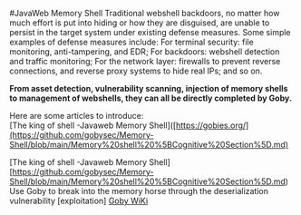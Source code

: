 #JavaWeb Memory Shell
Traditional webshell backdoors, no matter how much effort is put into hiding or how they are disguised, are unable to persist in the target system under existing defense measures. Some simple examples of defense measures include: 
For terminal security: file monitoring, anti-tampering, and EDR; 
For backdoors: webshell detection and traffic monitoring; For the network layer: firewalls to prevent reverse connections, and reverse proxy systems to hide real IPs; 
and so on. 

**From asset detection, vulnerability scanning, injection of memory shells to management of webshells, they can all be directly completed by Goby.**

Here are some articles to introduce:
<br/>
[The king of shell -Javaweb Memory Shell]([https://gobies.org/](https://github.com/gobysec/Memory-Shell/blob/main/Memory%20shell%20%5BCognitive%20Section%5D.md)

[The king of shell -Javaweb Memory Shell][https://github.com/gobysec/Memory-Shell/blob/main/Memory%20shell%20%5BCognitive%20Section%5D.md)
Use Goby to break into the memory horse through the deserialization vulnerability [exploitation]
[Goby WiKi](https://github.com/gobysec/Goby/wiki)
